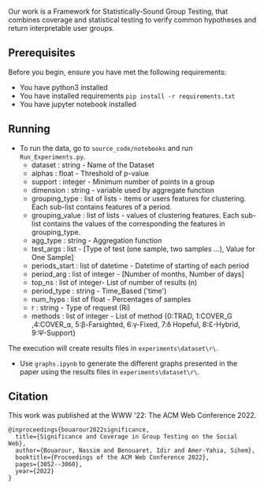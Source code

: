 Our work is a Framework for Statistically-Sound Group Testing, that combines coverage  and statistical testing to verify common hypotheses and return interpretable user groups.

## Prerequisites
Before you begin, ensure you have met the following requirements:
<!--- These are just example requirements. Add, duplicate or remove as required --->
* You have python3  installed  
* You have installed requirements  `pip install -r requirements.txt`
* You have jupyter notebook installed
 

## Running

- To run the data, go to ```source_code/notebooks``` and run `Run_Experiments.py`.
    * dataset : string - Name of the Dataset
    * alphas : float - Threshold of p-value
    * support : integer - Minimum number of points in a group
    * dimension : string - variable used by aggregate function
    * grouping_type : list of lists - items or users features for clustering. Each sub-list contains features of a period.
    * grouping_value : list of lists  - values of clustering features. Each sub-list contains the values of the corresponding the features in grouping_type.
    * agg_type : string - Aggregation function
    * test_args : list - [Type of test (one sample, two samples ...), Value for One Sample]
    * periods_start : list of datetime - Datetime of starting of each period
    * period_arg : list of integer - [Number of months, Number of days]
    * top_ns : list of integer- List of number of results (n)
    * period_type : string - Time_Based ('time')
    * num_hyps : list of float - Percentages of samples
    * r : string - Type of request (Ri)
    * methods : list of integer - List of method {0:TRAD, 1:COVER_G ,4:COVER_⍺, 5:β-Farsighted, 6:γ-Fixed, 7:ẟ Hopeful, 8:Ɛ-Hybrid, 9:Ψ-Support}

The execution will create results files in ```experiments\dataset\r\```.

- Use ```graphs.ipynb``` to generate the different graphs presented in the paper using the results files in ```experiments\dataset\r\```.


## Citation
This work was published at the WWW '22: The ACM Web Conference 2022.
```
@inproceedings{bouarour2022significance,
  title={Significance and Coverage in Group Testing on the Social Web},
  author={Bouarour, Nassim and Benouaret, Idir and Amer-Yahia, Sihem},
  booktitle={Proceedings of the ACM Web Conference 2022},
  pages={3052--3060},
  year={2022}
}
```



